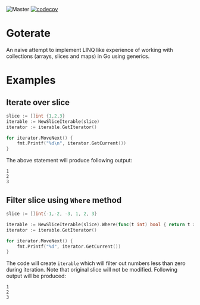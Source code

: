 ![Master](https://github.com/sszarek/goterate/actions/workflows/go.yaml/badge.svg)
[![codecov](https://codecov.io/gh/sszarek/goterate/branch/master/graph/badge.svg?token=7VUBJK8QOX)](https://codecov.io/gh/sszarek/goterate)

# Goterate
An naive attempt to implement LINQ like experience of working with collections (arrays, slices and maps) in Go using generics.

# Examples

## Iterate over slice
```go
slice := []int {1,2,3}
iterable := NewSliceIterable(slice)
iterator := iterable.GetIterator()

for iterator.MoveNext() {
    fmt.Printf("%d\n", iterator.GetCurrent())
}
```

The above statement will produce following output:
```
1
2
3
``` 

## Filter slice using `Where` method
```go
slice := []int{-1,-2, -3, 1, 2, 3}

iterable := NewSliceIterable(slice).Where(func(t int) bool { return t > 0 })
iterator := iterable.GetIterator()

for iterator.MoveNext() {
    fmt.Printf("%d", iterator.GetCurrent())
}
```

The code will create `iterable` which will filter out numbers less than zero during iteration. Note that original slice will not be modified.
Following output will be produced:
```
1
2
3
```
